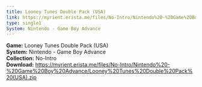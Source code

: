 ```yaml
---
title: Looney Tunes Double Pack (USA)
link: https://myrient.erista.me/files/No-Intro/Nintendo%20-%20Game%20Boy%20Advance/Looney%20Tunes%20Double%20Pack%20(USA).zip
type: single1
System: Nintendo - Game Boy Advance
---
```

<b>Game:</b> Looney Tunes Double Pack (USA)<br>
<b>System:</b> Nintendo - Game Boy Advance<br>
<b>Collection:</b> No-Intro<br>
<b>Download:</b> https://myrient.erista.me/files/No-Intro/Nintendo%20-%20Game%20Boy%20Advance/Looney%20Tunes%20Double%20Pack%20(USA).zip